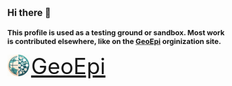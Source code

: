 ## Hi there 👋    
  
### This profile is used as a testing ground or sandbox.  Most work is contributed elsewhere, like on the [GeoEpi](https://github.com/geoepi) orginization site.  
  
  
<a href="https://github.com/geoepi" style="display: inline-block; vertical-align: middle;">
  <img src="images/geoepi_logo_xsm.png" width="50" height="50" />
</a>
<span style="display: inline-block; vertical-align: middle; font-size: 50px;">
  <a href="https://github.com/geoepi">GeoEpi</a>
</span>
